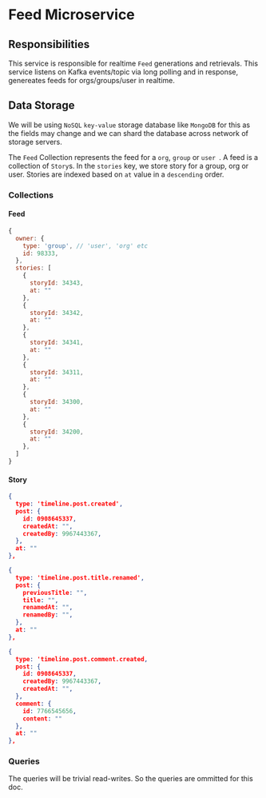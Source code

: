 # Feed Microservice

## Responsibilities

This service is responsible for realtime `Feed` generations and retrievals. This service listens on Kafka events/topic via long polling and in response, genereates feeds for orgs/groups/user in realtime.


## Data Storage

We will be using `NoSQL` `key-value` storage database like `MongoDB` for this as the fields may change and we can shard the database across network of storage servers.

The `Feed` Collection represents the feed for a `org`, `group` or `user `. A feed is a collection of `Story`s. In the `stories` key, we store story for a group, org or user. Stories are indexed based on `at` value in a `descending` order.


### Collections

#### Feed

```javascript
{
  owner: {
    type: 'group', // 'user', 'org' etc
    id: 98333,
  },
  stories: [
    {
      storyId: 34343,
      at: ""
    },
    {
      storyId: 34342,
      at: ""
    },
    {
      storyId: 34341,
      at: ""
    },
    {
      storyId: 34311,
      at: ""
    },
    {
      storyId: 34300,
      at: ""
    },
    {
      storyId: 34200,
      at: ""
    },
  ]
}
```

#### Story

```json
{
  type: 'timeline.post.created',
  post: {
    id: 0908645337,
    createdAt: "",
    createdBy: 9967443367,
  },
  at: ""
},
```

```json
{
  type: 'timeline.post.title.renamed',
  post: {
    previousTitle: "",
    title: "",
    renamedAt: "",
    renamedBy: "",
  },
  at: ""
},
```

```json
{
  type: 'timeline.post.comment.created,
  post: {
    id: 0908645337,
    createdBy: 9967443367,
    createdAt: "",
  },
  comment: {
    id: 7766545656,
    content: ""
  },
  at: ""
},
```

### Queries

The queries will be trivial read-writes. So the queries are ommitted for this doc.